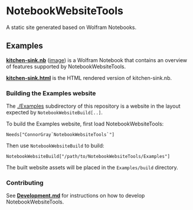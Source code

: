 # NotebookWebsiteTools

A static site generated based on Wolfram Notebooks.

## Examples

[**kitchen-sink.nb**](./Examples/Content/kitchen-sink.nb) ([image](./docs/images/kitchen-sink.nb.png))
is a Wolfram Notebook that contains an overview of features supported by NotebookWebsiteTools.

[**kitchen-sink.html**](https://www.wolframcloud.com/obj/connorg/Examples/NotebookWebsiteTools/kitchen-sink.html)
is the HTML rendered version of kitchen-sink.nb.

### Building the Examples website

The [./Examples](./Examples/) subdirectory of this repository is a website in the
layout expected by `NotebookWebsiteBuild[..]`.

To build the Examples website, first load NotebookWebsiteTools:

```wolfram
Needs["ConnorGray`NotebookWebsiteTools`"]
```

Then use `NotebookWebsiteBuild` to build:

```wolfram
NotebookWebsiteBuild["/path/to/NotebookWebsiteTools/Examples"]
```

The built website assets will be placed in the `Examples/build` directory.

### Contributing

See [**Development.md**](./docs/Development.md) for instructions on how to
develop NotebookWebsiteTools.
